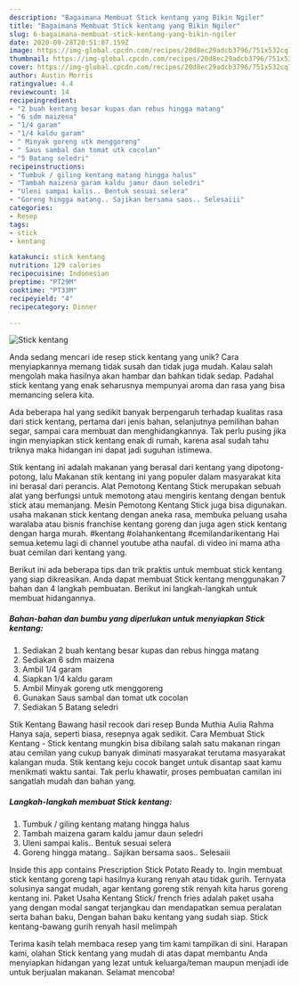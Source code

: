 ```yaml
---
description: "Bagaimana Membuat Stick kentang yang Bikin Ngiler"
title: "Bagaimana Membuat Stick kentang yang Bikin Ngiler"
slug: 6-bagaimana-membuat-stick-kentang-yang-bikin-ngiler
date: 2020-09-28T20:51:07.159Z
image: https://img-global.cpcdn.com/recipes/20d8ec29adcb3796/751x532cq70/stick-kentang-foto-resep-utama.jpg
thumbnail: https://img-global.cpcdn.com/recipes/20d8ec29adcb3796/751x532cq70/stick-kentang-foto-resep-utama.jpg
cover: https://img-global.cpcdn.com/recipes/20d8ec29adcb3796/751x532cq70/stick-kentang-foto-resep-utama.jpg
author: Austin Morris
ratingvalue: 4.4
reviewcount: 14
recipeingredient:
- "2 buah kentang besar kupas dan rebus hingga matang"
- "6 sdm maizena"
- "1/4 garam"
- "1/4 kaldu garam"
- " Minyak goreng utk menggoreng"
- " Saus sambal dan tomat utk cocolan"
- "5 Batang seledri"
recipeinstructions:
- "Tumbuk / giling kentang matang hingga halus"
- "Tambah maizena garam kaldu jamur daun seledri"
- "Uleni sampai kalis.. Bentuk sesuai selera"
- "Goreng hingga matang.. Sajikan bersama saos.. Selesaiii"
categories:
- Resep
tags:
- stick
- kentang

katakunci: stick kentang 
nutrition: 129 calories
recipecuisine: Indonesian
preptime: "PT29M"
cooktime: "PT33M"
recipeyield: "4"
recipecategory: Dinner

---
```



![Stick kentang](https://img-global.cpcdn.com/recipes/20d8ec29adcb3796/751x532cq70/stick-kentang-foto-resep-utama.jpg)

Anda sedang mencari ide resep stick kentang yang unik? Cara menyiapkannya memang tidak susah dan tidak juga mudah. Kalau salah mengolah maka hasilnya akan hambar dan bahkan tidak sedap. Padahal stick kentang yang enak seharusnya mempunyai aroma dan rasa yang bisa memancing selera kita.

Ada beberapa hal yang sedikit banyak berpengaruh terhadap kualitas rasa dari stick kentang, pertama dari jenis bahan, selanjutnya pemilihan bahan segar, sampai cara membuat dan menghidangkannya. Tak perlu pusing jika ingin menyiapkan stick kentang enak di rumah, karena asal sudah tahu triknya maka hidangan ini dapat jadi suguhan istimewa.

Stik kentang ini adalah makanan yang berasal dari kentang yang dipotong-potong, lalu Makanan stik kentang ini yang populer dalam masyarakat kita ini berasal dari perancis. Alat Pemotong Kentang Stick merupakan sebuah alat yang berfungsi untuk memotong atau mengiris kentang dengan bentuk stick atau memanjang. Mesin Pemotong Kentang Stick juga bisa digunakan. usaha makanan stick kentang dengan aneka rasa, membuka peluang usaha waralaba atau bisnis franchise kentang goreng dan juga agen stick kentang dengan harga murah. #kentang #olahankentang #cemilandarikentang Hai semua.ketemu lagi di channel youtube atha naufal. di video ini mama atha buat cemilan dari kentang yang.


Berikut ini ada beberapa tips dan trik praktis untuk membuat stick kentang yang siap dikreasikan. Anda dapat membuat Stick kentang menggunakan 7 bahan dan 4 langkah pembuatan. Berikut ini langkah-langkah untuk membuat hidangannya.

<!--inarticleads1-->

##### Bahan-bahan dan bumbu yang diperlukan untuk menyiapkan Stick kentang:

1. Sediakan 2 buah kentang besar kupas dan rebus hingga matang
1. Sediakan 6 sdm maizena
1. Ambil 1/4 garam
1. Siapkan 1/4 kaldu garam
1. Ambil  Minyak goreng utk menggoreng
1. Gunakan  Saus sambal dan tomat utk cocolan
1. Sediakan 5 Batang seledri


Stik Kentang Bawang hasil recook dari resep Bunda Muthia Aulia Rahma Hanya saja, seperti biasa, resepnya agak sedikit. Cara Membuat Stick Kentang - Stick kentang mungkin bisa dibilang salah satu makanan ringan atau cemilan yang cukup banyak diminati masyarakat terutama masyarakat kalangan muda. Stik kentang keju cocok banget untuk disantap saat kamu menikmati waktu santai. Tak perlu khawatir, proses pembuatan camilan ini sangatlah mudah dan bahan yang. 

<!--inarticleads2-->

##### Langkah-langkah membuat Stick kentang:

1. Tumbuk / giling kentang matang hingga halus
1. Tambah maizena garam kaldu jamur daun seledri
1. Uleni sampai kalis.. Bentuk sesuai selera
1. Goreng hingga matang.. Sajikan bersama saos.. Selesaiii


Inside this app contains Prescription Stick Potato Ready to. Ingin membuat stick kentang goreng tapi hasilnya kurang renyah atau tidak gurih. Ternyata solusinya sangat mudah, agar kentang goreng stik renyah kita harus goreng kentang ini. Paket Usaha Kentang Stick/ french fries adalah paket usaha yang dengan modal sangat terjangkau dan mendapatkan semua peralatan serta bahan baku, Dengan bahan baku kentang yang sudah siap. Stick kentang-bawang gurih renyah hasil melimpah 

Terima kasih telah membaca resep yang tim kami tampilkan di sini. Harapan kami, olahan Stick kentang yang mudah di atas dapat membantu Anda menyiapkan hidangan yang lezat untuk keluarga/teman maupun menjadi ide untuk berjualan makanan. Selamat mencoba!
